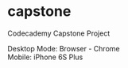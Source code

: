 # capstone
Codecademy Capstone Project

Desktop Mode:
Browser - Chrome <br />
Mobile: iPhone 6S Plus
